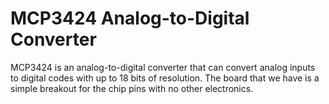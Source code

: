 # MCP3424 Analog-to-Digital Converter

MCP3424 is an analog-to-digital converter that can convert analog inputs to digital codes with up to 18 bits of resolution. The board that we have is a simple breakout for the chip pins with no other electronics.